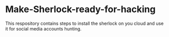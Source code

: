 # Make-Sherlock-ready-for-hacking
This respository contains steps to install the sherlock on you cloud and use it for social media accounts hunting.
